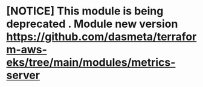 

# [NOTICE] This module is being deprecated . Module new version https://github.com/dasmeta/terraform-aws-eks/tree/main/modules/metrics-server
